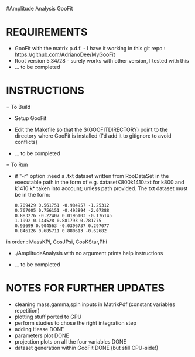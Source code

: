 #Amplitude Analysis GooFit

REQUIREMENTS
============

- GooFit with the matrix p.d.f. - I have it working in this git repo : https://github.com/AdrianoDee/MyGooFit
- Root version 5.34/28 - surely works with other version, I tested with this
- ... to be completed

INSTRUCTIONS
=============

= To Build

- Setup GooFit

- Edit the Makefile so that the $(GOOFITDIRECTORY) point to the directory where GooFit is installed (I'd add it to gitignore to avoid conflicts)

- ... to be completed

= To Run

- if "-r" option :need a .txt dataset written from RooDataSet in the executable path in the form of e.g. datasetK800k1410.txt for k800 and k1410 k* taken into account; unless path provided. The txt dataset must be in the form:

      0.709429 0.561751 -0.984957 -1.25312
      0.767005 0.756151 -0.493894 -2.07288
      0.883276 -0.22407 0.0196103 -0.176145
      1.1992 0.144528 0.881793 0.781775
      0.93699 0.904563 -0.0396737 0.297077
      0.846126 0.685711 0.880613 -0.62682

in order : MassKPi, CosJPsi, CosKStar,Phi

- ./AmplitudeAnalysis with no argument prints help instructions

- ... to be completed

NOTES FOR FURTHER UPDATES
=========================
- cleaning mass,gamma,spin inputs in MatrixPdf (constant variables repetition)
- plotting stuff ported to GPU
- perform studies to chose the right integration step
- adding Hesse DONE
- parameters plot DONE
- projection plots on all the four variables DONE
- dataset generation within GooFit DONE (but still CPU-side!)
